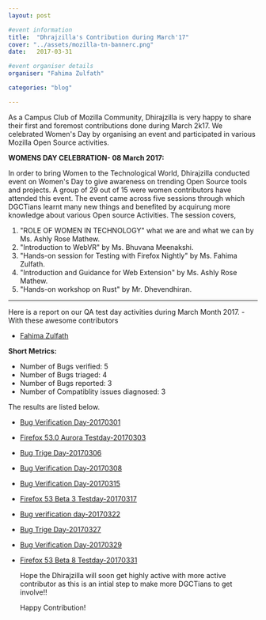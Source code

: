```yaml
---
layout: post

#event information
title:  "Dhrajzilla's Contribution during March'17"
cover: "../assets/mozilla-tn-bannerc.png"
date:   2017-03-31

#event organiser details
organiser: "Fahima Zulfath"

categories: "blog"

---
```


  As a Campus Club of Mozilla Community, Dhirajzilla is very happy to share their first and foremost contributions done during March 2k17.
We celebrated Women's Day by organising an event and participated in various Mozilla Open Source activities.

**WOMENS DAY CELEBRATION- 08 March 2017:**
 
  In order to bring Women to the Technological World, Dhirajzilla conducted event on Women's Day to give awareness on trending Open Source tools and projects. A group of 29 out of 15 were women contributors have attended this event. The event came across five sessions through which DGCTians learnt many new things and benefited by acquirung more knowledge about various Open source Activities. The session covers,

   1. "ROLE OF WOMEN IN TECHNOLOGY" what we are and what we can by Ms. Ashly Rose Mathew.
   2. "Introduction to WebVR" by Ms. Bhuvana Meenakshi.
   3. "Hands-on session for Testing with Firefox Nightly" by Ms. Fahima Zulfath.
   4. "Introduction and Guidance for Web Extension" by Ms. Ashly Rose Mathew.
   5. "Hands-on workshop on Rust" by Mr. Dhevendhiran.
-------------------------------------------------------------------------------------------------------------------------
 
 Here is a report on our QA test day activities during March Month 2017.
-With these awesome contributors

 * [Fahima Zulfath](https://twitter.com/FahimaZulfath) 
 
 **Short Metrics:**
 
 * Number of Bugs verified: 5
 * Number of Bugs triaged: 4
 * Number of Bugs reported: 3
 * Number of Compatiblity issues diagnosed: 3
 
 The results are listed below.

- [Bug Verification Day-20170301](https://public.etherpad-mozilla.org/p/MozillaIN_QA_Bug_Verification_day_20170301)
- [Firefox 53.0 Aurora Testday-20170303](https://public.etherpad-mozilla.org/p/MozillaIN_QA_Test_Day-20170303)
- [Bug Trige Day-20170306](https://public.etherpad-mozilla.org/p/MozillaIN_QA_Bug_Triage_Day_20170306)
- [Bug Verification Day-20170308](https://public.etherpad-mozilla.org/p/MozillaIN_QA_Bug_verification_Day_20170308)
- [Bug Verification Day-20170315](https://public.etherpad-mozilla.org/p/MozillaIN_QA_Bug_Verification_Day_20170315)
- [Firefox 53 Beta 3 Testday-20170317](https://public.etherpad-mozilla.org/p/MozillaIN_QA_Firefox_53_Beta_3_Testday)
- [Bug verification day-20170322](https://public.etherpad-mozilla.org/p/MozillaIN_QA_Bug_Verification_Day_20170322)
- [Bug Trige Day-20170327](https://public.etherpad-mozilla.org/p/MozillaIN_QA_Bug_Triage_Day_20170327)
- [Bug Verification Day-20170329](https://public.etherpad-mozilla.org/p/MozillaIN_QA_Bug_Verification_day_20170329)
- [Firefox 53 Beta 8 Testday-20170331](https://public.etherpad-mozilla.org/p/MozillaIN_QA_Firefox_53_Beta_8_Testday)


   Hope the Dhirajzilla will soon get highly active with more active contributor as this is an intial step to make more DGCTians to get involve!!
   
   Happy Contribution!
    
   
   
   
     

